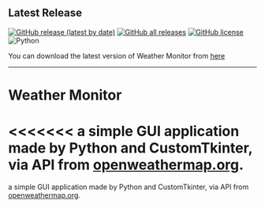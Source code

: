 ## Latest Release
[![GitHub release (latest by date)](https://img.shields.io/github/v/release/KasraFereydounpoor/WeahterApp)](https://github.com/KasraFereydounpoor/WeahterApp/releases/latest)
[![GitHub all releases](https://img.shields.io/github/downloads/KasraFereydounpoor/WeahterApp/total)](https://github.com/KasraFereydounpoor/WeahterApp/releases)
[![GitHub license](https://img.shields.io/github/license/KasraFereydounpoor/WeahterApp)](https://github.com/KasraFereydounpoor/WeahterApp/blob/main/LICENSE)
![Python](https://img.shields.io/badge/python-3670A0?style=for-the-badge&logo=python&logoColor=ffdd54)

You can download the latest version of Weather Monitor from [here](https://github.com/KasraFereydounpoor/WeahterApp/releases/latest)

---

# Weather Monitor
<<<<<<< 
a simple GUI application made by Python and CustomTkinter, via API from [openweathermap.org](https://openweathermap.org).
=======
a simple GUI application made by Python and CustomTkinter, via API from [openweathermap.org](https://openweathermap.org).

